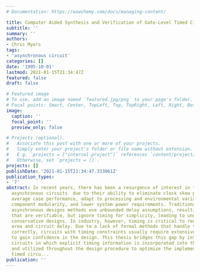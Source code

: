 ```yaml
---
# Documentation: https://wowchemy.com/docs/managing-content/

title: Computer Aided Synthesis and Verification of Gate-Level Timed Circuits
subtitle: ''
summary: ''
authors:
- Chris Myers
tags:
- 'asynchronous circuit'
categories: []
date: '1995-10-01'
lastmod: 2021-01-15T21:34:47Z
featured: false
draft: false

# Featured image
# To use, add an image named `featured.jpg/png` to your page's folder.
# Focal points: Smart, Center, TopLeft, Top, TopRight, Left, Right, BottomLeft, Bottom, BottomRight.
image:
  caption: ''
  focal_point: ''
  preview_only: false

# Projects (optional).
#   Associate this post with one or more of your projects.
#   Simply enter your project's folder or file name without extension.
#   E.g. `projects = ["internal-project"]` references `content/project/deep-learning/index.md`.
#   Otherwise, set `projects = []`.
projects: []
publishDate: '2021-01-15T21:34:47.333061Z'
publication_types:
- '7'
abstract: In recent years, there has been a resurgence of interest in the design of
  asynchronous circuits  due to their ability to eliminate clock skew problems, achieve
  average case performance, adapt to processing and environmental variations, provide
  component modularity, and lower system power requirements. Traditional academic
  asynchronous designs methods use unbounded delay assumptions, resulting in circuits
  that are verifiable, but ignore timing for simplicity, leading to unnecessarily
  conservative designs. In industry, however, timing is critical to reduce both chip
  area and circuit delay. Due to a lack of formal methods that handle timing information
  correctly, circuits with timing constraints usually require extensive simulation
  to gain confidence in the design. This thesis bridges this gap by introducing timed
  circuits in which explicit timing information is incorporated into the specification
  and utilized throughout the design procedure to optimize the implementation. Our
  timed circu...
publication: ''
---
```

